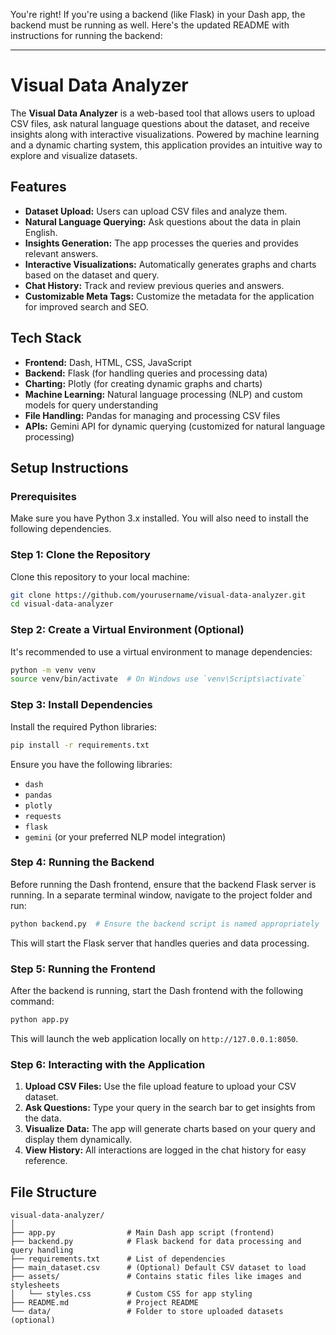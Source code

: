 You're right! If you're using a backend (like Flask) in your Dash app, the backend must be running as well. Here's the updated README with instructions for running the backend:

---

# Visual Data Analyzer

The **Visual Data Analyzer** is a web-based tool that allows users to upload CSV files, ask natural language questions about the dataset, and receive insights along with interactive visualizations. Powered by machine learning and a dynamic charting system, this application provides an intuitive way to explore and visualize datasets.

## Features

- **Dataset Upload:** Users can upload CSV files and analyze them.
- **Natural Language Querying:** Ask questions about the data in plain English.
- **Insights Generation:** The app processes the queries and provides relevant answers.
- **Interactive Visualizations:** Automatically generates graphs and charts based on the dataset and query.
- **Chat History:** Track and review previous queries and answers.
- **Customizable Meta Tags:** Customize the metadata for the application for improved search and SEO.

## Tech Stack

- **Frontend:** Dash, HTML, CSS, JavaScript
- **Backend:** Flask (for handling queries and processing data)
- **Charting:** Plotly (for creating dynamic graphs and charts)
- **Machine Learning:** Natural language processing (NLP) and custom models for query understanding
- **File Handling:** Pandas for managing and processing CSV files
- **APIs:** Gemini API for dynamic querying (customized for natural language processing)

## Setup Instructions

### Prerequisites

Make sure you have Python 3.x installed. You will also need to install the following dependencies.

### Step 1: Clone the Repository

Clone this repository to your local machine:

```bash
git clone https://github.com/yourusername/visual-data-analyzer.git
cd visual-data-analyzer
```

### Step 2: Create a Virtual Environment (Optional)

It's recommended to use a virtual environment to manage dependencies:

```bash
python -m venv venv
source venv/bin/activate  # On Windows use `venv\Scripts\activate`
```

### Step 3: Install Dependencies

Install the required Python libraries:

```bash
pip install -r requirements.txt
```

Ensure you have the following libraries:

- `dash`
- `pandas`
- `plotly`
- `requests`
- `flask`
- `gemini` (or your preferred NLP model integration)

### Step 4: Running the Backend

Before running the Dash frontend, ensure that the backend Flask server is running. In a separate terminal window, navigate to the project folder and run:

```bash
python backend.py  # Ensure the backend script is named appropriately
```

This will start the Flask server that handles queries and data processing.

### Step 5: Running the Frontend

After the backend is running, start the Dash frontend with the following command:

```bash
python app.py
```

This will launch the web application locally on `http://127.0.0.1:8050`.

### Step 6: Interacting with the Application

1. **Upload CSV Files:** Use the file upload feature to upload your CSV dataset.
2. **Ask Questions:** Type your query in the search bar to get insights from the data.
3. **Visualize Data:** The app will generate charts based on your query and display them dynamically.
4. **View History:** All interactions are logged in the chat history for easy reference.

## File Structure

```
visual-data-analyzer/
│
├── app.py                # Main Dash app script (frontend)
├── backend.py            # Flask backend for data processing and query handling
├── requirements.txt      # List of dependencies
├── main_dataset.csv      # (Optional) Default CSV dataset to load
├── assets/               # Contains static files like images and stylesheets
│   └── styles.css        # Custom CSS for app styling
├── README.md             # Project README
└── data/                 # Folder to store uploaded datasets (optional)
```

